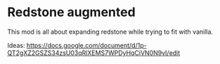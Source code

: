# Redstone augmented
 
This mod is all about expanding redstone while trying to fit with vanilla.

Ideas: https://docs.google.com/document/d/1p-QT2gXZ2GSZS34zsU03qRlXEMS7WPDyHqCiVN0N9vI/edit
